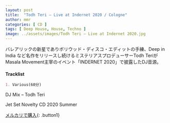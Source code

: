 ```yaml
---
layout: post
title:  "Todh Teri – Live at Indernet 2020 / Cologne"
author: mmr
categories: [ CD ]
tags: [ Deep House, House, Techno ]
image: ../assets/images/Todh Teri – Live at Indernet 2020.jpg
---
```


バレアリックの新星でありボリウッド・ディスコ・エディットの手練、Deep in India など名作をリリースし続けるミステリアスプロデューサーTodh TeriがMasala Movement主宰のイベント「INDERNET 2020」で披露したDJ音源。

#### Tracklist
```md
1. Various(60分)
```
DJ Mix – Todh Teri

Jet Set Novelty CD 2020 Summer

[メルカリで購入](https://jp.mercari.com/item/m46631373981?afid=6142608987){: .button1}
